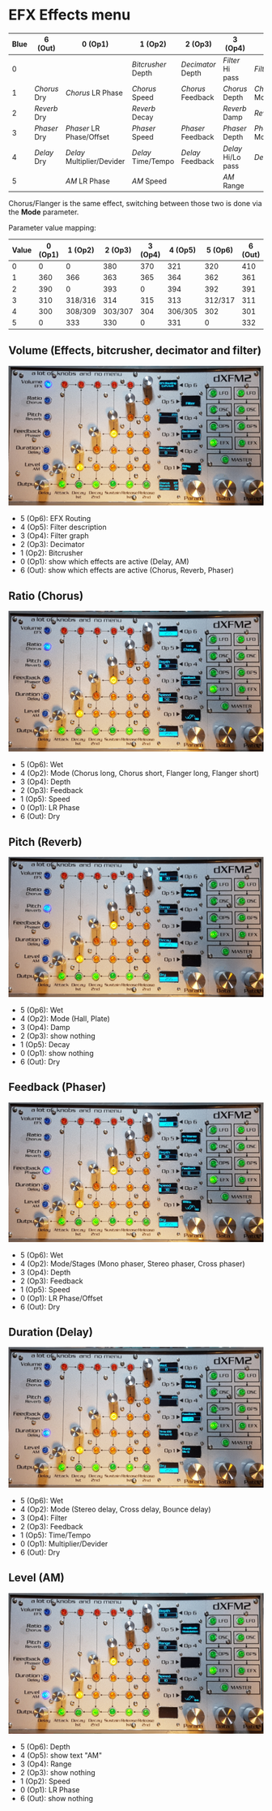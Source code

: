 # EFX Effects menu

| Blue | 6 (Out) | 0 (Op1) | 1 (Op2) | 2 (Op3) | 3 (Op4) | 4 (Op5) | 5 (Op6) |
|------|---------|---------|---------|---------|---------|---------|---------|
| 0 |  |  | *Bitcrusher* Depth | *Decimator* Depth | *Filter* Hi pass | *Filter* Lo pass | EFX Routing |
| 1 | *Chorus* Dry | *Chorus* LR Phase | *Chorus* Speed | *Chorus* Feedback | *Chorus* Depth | *Chorus* Mode | *Chorus* Wet |
| 2 | *Reverb* Dry | | *Reverb* Decay |  | *Reverb* Damp | *Reverb* Mode | *Reverb* Wet |
| 3 | *Phaser* Dry | *Phaser* LR Phase/Offset | *Phaser* Speed | *Phaser* Feedback | *Phaser* Depth | *Phaser* Mode/Stages | *Phaser* Wet |
| 4 | *Delay* Dry | *Delay* Multiplier/Devider | *Delay* Time/Tempo | *Delay* Feedback | *Delay* Hi/Lo pass | *Delay* Mode | *Delay* Wet |
| 5 |  | *AM* LR Phase | *AM* Speed |  | *AM* Range |  | *AM* Depth |

Chorus/Flanger is the same effect, switching between those two is done via the **Mode** parameter.

Parameter value mapping:

| Value | 0 (Op1) | 1 (Op2) | 2 (Op3) | 3 (Op4) | 4 (Op5) | 5 (Op6) | 6 (Out) |
|-------|---------|---------|---------|---------|---------|---------|---------|
| 0 | 0 | 0 | 380 | 370 | 321 | 320 | 410 |
| 1 | 360 | 366 | 363 | 365 | 364 | 362 | 361 |
| 2 | 390 | 0 | 393 | 0 | 394 | 392 | 391 |
| 3 | 310 | 318/316 | 314 | 315 | 313 | 312/317 | 311 |
| 4 | 300 | 308/309 | 303/307 | 304 | 306/305 | 302 | 301 |
| 5 | 0 | 333 | 330 | 0 | 331 | 0 | 332 |

## Volume (Effects, bitcrusher, decimator and filter)

![](../media/EFX.png)

- 5 (Op6): EFX Routing
- 4 (Op5): Filter description
- 3 (Op4): Filter graph
- 2 (Op3): Decimator
- 1 (Op2): Bitcrusher
- 0 (Op1): show which effects are active (Delay, AM)
- 6 (Out): show which effects are active (Chorus, Reverb, Phaser)

## Ratio (Chorus)

![](../media/EFX-Chorus.png)

- 5 (Op6): Wet
- 4 (Op2): Mode (Chorus long, Chorus short, Flanger long, Flanger short)
- 3 (Op4): Depth
- 2 (Op3): Feedback
- 1 (Op5): Speed
- 0 (Op1): LR Phase
- 6 (Out): Dry

## Pitch (Reverb)

![](../media/EFX-Reverb.png)

- 5 (Op6): Wet
- 4 (Op2): Mode (Hall, Plate)
- 3 (Op4): Damp
- 2 (Op3): show nothing
- 1 (Op5): Decay
- 0 (Op1): show nothing
- 6 (Out): Dry

## Feedback (Phaser)

![](../media/EFX-Phaser.png)

- 5 (Op6): Wet
- 4 (Op2): Mode/Stages (Mono phaser, Stereo phaser, Cross phaser)
- 3 (Op4): Depth
- 2 (Op3): Feedback
- 1 (Op5): Speed
- 0 (Op1): LR Phase/Offset
- 6 (Out): Dry

## Duration (Delay)

![](../media/EFX-Delay.png)

- 5 (Op6): Wet
- 4 (Op2): Mode (Stereo delay, Cross delay, Bounce delay)
- 3 (Op4): Filter
- 2 (Op3): Feedback
- 1 (Op5): Time/Tempo
- 0 (Op1): Multiplier/Devider
- 6 (Out): Dry

## Level (AM)

![](../media/EFX-AM.png)

- 5 (Op6): Depth
- 4 (Op5): show text "AM"
- 3 (Op4): Range
- 2 (Op3): show nothing
- 1 (Op2): Speed
- 0 (Op1): LR Phase
- 6 (Out): show nothing
